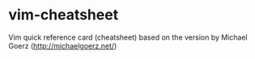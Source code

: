 vim-cheatsheet
==============

Vim quick reference card (cheatsheet) based on the version by Michael Goerz (http://michaelgoerz.net/)